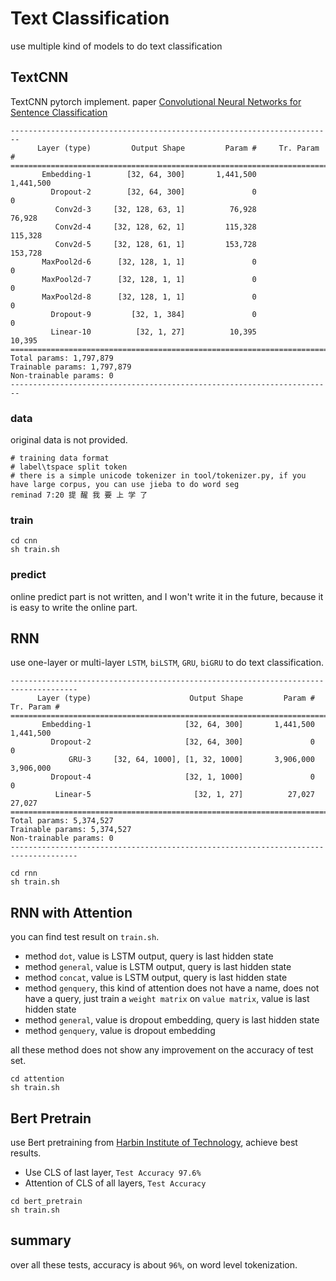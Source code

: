 # Text Classification
use multiple kind of models to do text classification

## TextCNN
TextCNN pytorch implement. paper [Convolutional Neural Networks for Sentence Classification](https://arxiv.org/abs/1408.5882)

```
------------------------------------------------------------------------
      Layer (type)         Output Shape         Param #     Tr. Param #
========================================================================
       Embedding-1        [32, 64, 300]       1,441,500       1,441,500
         Dropout-2        [32, 64, 300]               0               0
          Conv2d-3     [32, 128, 63, 1]          76,928          76,928
          Conv2d-4     [32, 128, 62, 1]         115,328         115,328
          Conv2d-5     [32, 128, 61, 1]         153,728         153,728
       MaxPool2d-6      [32, 128, 1, 1]               0               0
       MaxPool2d-7      [32, 128, 1, 1]               0               0
       MaxPool2d-8      [32, 128, 1, 1]               0               0
         Dropout-9         [32, 1, 384]               0               0
         Linear-10          [32, 1, 27]          10,395          10,395
========================================================================
Total params: 1,797,879
Trainable params: 1,797,879
Non-trainable params: 0
------------------------------------------------------------------------
```

### data
original data is not provided.

```
# training data format
# label\tspace split token
# there is a simple unicode tokenizer in tool/tokenizer.py, if you have large corpus, you can use jieba to do word seg
reminad	7:20 提 醒 我 要 上 学 了
```

### train

```
cd cnn
sh train.sh
```

### predict

online predict part is not written, and I won't write it in the future, because it is easy to write the online part.

## RNN

use one-layer or multi-layer `LSTM`, `biLSTM`, `GRU`, `biGRU` to do text classification.

```
-------------------------------------------------------------------------------------
      Layer (type)                      Output Shape         Param #     Tr. Param #
=====================================================================================
       Embedding-1                     [32, 64, 300]       1,441,500       1,441,500
         Dropout-2                     [32, 64, 300]               0               0
             GRU-3     [32, 64, 1000], [1, 32, 1000]       3,906,000       3,906,000
         Dropout-4                     [32, 1, 1000]               0               0
          Linear-5                       [32, 1, 27]          27,027          27,027
=====================================================================================
Total params: 5,374,527
Trainable params: 5,374,527
Non-trainable params: 0
-------------------------------------------------------------------------------------
```

```
cd rnn
sh train.sh
```

## RNN with Attention

you can find test result on `train.sh`.

 - method `dot`, value is LSTM output, query is last hidden state
 - method `general`, value is LSTM output, query is last hidden state
 - method `concat`, value is LSTM output, query is last hidden state
 - method `genquery`, this kind of attention does not have a name, does not have a query, just train a `weight matrix` on `value matrix`, value is last hidden state
 - method `general`, value is dropout embedding, query is last hidden state
 - method `genquery`, value is dropout embedding

all these method does not show any improvement on the accuracy of test set.

```
cd attention
sh train.sh
```

## Bert Pretrain

use Bert pretraining from [Harbin Institute of Technology](https://github.com/ymcui/Chinese-BERT-wwm), achieve best results.

 - Use CLS of last layer, `Test Accuracy 97.6%`
 - Attention of CLS of all layers, `Test Accuracy `

```
cd bert_pretrain
sh train.sh
```

## summary

over all these tests, accuracy is about `96%`, on word level tokenization.

